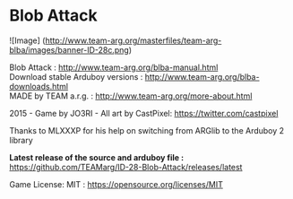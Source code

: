 # Blob Attack
![Image]
(http://www.team-arg.org/masterfiles/team-arg-blba/images/banner-ID-28c.png)

Blob Attack : http://www.team-arg.org/blba-manual.html  
Download stable Arduboy versions : http://www.team-arg.org/blba-downloads.html  
MADE by TEAM a.r.g. : http://www.team-arg.org/more-about.html
 
2015 - Game by JO3RI - All art by CastPixel: https://twitter.com/castpixel

Thanks to MLXXXP for his help on switching from ARGlib to the Arduboy 2 library

**Latest release of the source and arduboy file :** https://github.com/TEAMarg/ID-28-Blob-Attack/releases/latest

Game License: MIT : https://opensource.org/licenses/MIT
